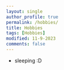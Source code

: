 ```yaml
---
layout: single
author_profile: true
permalink: /hobbies/
title: Hobbies
tags: [Hobbies]
modified: 11-9-2023
comments: false
---
```



- sleeping :D


